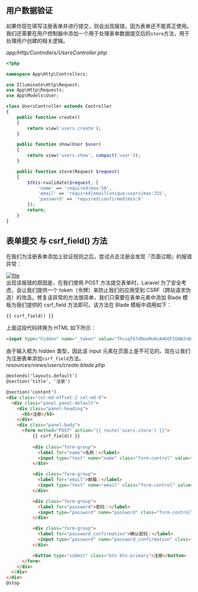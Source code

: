 ## 用户数据验证

如果你现在填写注册表单并进行提交，则会出现报错，因为表单还不能真正使用。我们还需要在用户控制器中添加一个用于处理表单数据提交后的`store`方法，用于处理用户创建的相关逻辑。

_app/Http/Controllers/UsersController.php_

```php
<?php

namespace App\Http\Controllers;

use Illuminate\Http\Request;
use App\Http\Requests;
use App\Models\User;

class UsersController extends Controller
{
    public function create()
    {
        return view('users.create');
    }

    public function show(User $user)
    {
        return view('users.show', compact('user'));
    }

    public function store(Request $request)
    {
        $this->validate($request, [
            'name' => 'required|max:50',
            'email' => 'required|email|unique:users|max:255',
            'password' => 'required|confirmed|min:6'
        ]);
        return;
    }
}
```

## 表单提交 与 csrf\_field\(\) 方法

在我们为注册表单添加上验证规则之后，尝试点击注册会发现『页面过期』的报错异常：

[![](https://fsdhubcdn.phphub.org/uploads/images/201708/02/1/rQ20f2xK9w.png "file")  
](https://fsdhubcdn.phphub.org/uploads/images/201708/02/1/rQ20f2xK9w.png)出现该报错的原因是，在我们使用 POST 方法提交表单时，Laravel 为了安全考虑，会让我们提供一个 token（令牌）来防止我们的应用受到 CSRF（跨站请求伪造）的攻击。修复该异常的方法很简单，我们只需要在表单元素中添加 Blade 模板为我们提供的 csrf\_field 方法即可。该方法在 Blade 模板中调用如下：

```html
{{ csrf_field() }}
```

上面这段代码转换为 HTML 如下所示：

```html
<input type="hidden" name="_token" value="fhcxqT67dNowMoWsAHGGPJOAWJn8x5R5ctSwZrAq">
```

由于输入框为 hidden 类型，因此该 input 元素在页面上是不可见的。现在让我们为注册表单添加`csrf_field`方法。  
_resources/views/users/create.blade.php_

```html
@extends('layouts.default')
@section('title', '注册')

@section('content')
<div class="col-md-offset-2 col-md-8">
  <div class="panel panel-default">
    <div class="panel-heading">
      <h5>注册</h5>
    </div>
    <div class="panel-body">
      <form method="POST" action="{{ route('users.store') }}">
      	  {{ csrf_field() }}
      	  
          <div class="form-group">
            <label for="name">名称：</label>
            <input type="text" name="name" class="form-control" value="{{ old('name') }}">
          </div>

          <div class="form-group">
            <label for="email">邮箱：</label>
            <input type="text" name="email" class="form-control" value="{{ old('email') }}">
          </div>

          <div class="form-group">
            <label for="password">密码：</label>
            <input type="password" name="password" class="form-control" value="{{ old('password') }}">
          </div>

          <div class="form-group">
            <label for="password_confirmation">确认密码：</label>
            <input type="password" name="password_confirmation" class="form-control" value="{{ old('password_confirmation') }}">
          </div>

          <button type="submit" class="btn btn-primary">注册</button>
      </form>
    </div>
  </div>
</div>
@stop
```



